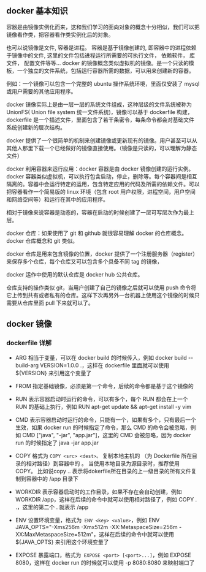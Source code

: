 ## docker 基本知识

容器是由镜像实例化而来，这和我们学习的面向对象的概念十分相似，我们可以把镜像看作类，把容器看作类实例化后的对象。

也可以说镜像是文件, 容器是进程。 容器是基于镜像创建的, 即容器中的进程依赖于镜像中的文件, 这里的文件包括进程运行所需要的可执行文件， 依赖软件， 库文件， 配置文件等等...
docker 的镜像概念类似虚拟机的镜像。是一个只读的模板，一个独立的文件系统，包括运行容器所需的数据，可以用来创建新的容器。

例如：一个镜像可以包含一个完整的 ubuntu 操作系统环境，里面仅安装了 mysql 或用户需要的其他应用程序。

docker 镜像实际上是由一层一层的系统文件组成，这种层级的文件系统被称为 UnionFS( Union file system 统一文件系统)，镜像可以基于 dockerfile 构建，dockerfile 是一个描述文件，里面包含了若干条密令，每条命令都会对基础文件系统创建新的层次结构。

docker 提供了一个很简单的机制来创建镜像或更新现有的镜像。用户甚至可以从其他人那里下载一个已经做好的镜像直接使用。（镜像是只读的，可以理解为静态文件）

docker 利用容器来运行应用：docker 容器是由 docker 镜像创建的运行实例。docker 容器类似虚拟机，可以执行包含启动，停止，删除等。每个容器间是相互隔离的。容器中会运行特定的运用，包含特定应用的代码及所需的依赖文件。可以把容器看作一个简易版的 linux 环境（包含 root 用户权限，进程空间，用户空间和网络空间等）和运行在其中的应用程序。

相对于镜像来说容器是动态的，容器在启动的时候创建了一层可写层次作为最上层。

docker 仓库：如果使用了 git 和 github 就很容易理解 docker 的仓库概念。docker 仓库概念和 git 类似。

docker 仓库是用来包含镜像的位置，docker 提供了一个注册服务器（register）来保存多个仓库，每个仓库又可以包含多个具备不同 tag 的镜像，

docker 运作中使用的默认仓库是 docker hub 公共仓库。

仓库支持的操作类似 git，当用户创建了自己的镜像之后就可以使用 push 命令将它上传到共有或者私有的仓库。这样下次再另外一台机器上使用这个镜像的时候只需要从仓库里面 pull 下来就可以了。

## docker 镜像

### dockerfile 详解

- ARG 相当于变量，可以在 docker build 的时候传入，例如 docker build --build-arg VERSION=1.0.0 .，这样在 dockerfile 里面就可以使用 ${VERSION} 来引用这个变量了

- FROM 指定基础镜像，必须是第一个命令，后续的命令都是基于这个镜像的

- RUN 表示容器启动时运行的命令，可以有多个，每个 RUN 都会在上一个 RUN 的基础上执行，例如 RUN apt-get update && apt-get install -y vim
- CMD 表示容器启动时运行的命令，只能有一个，如果有多个，只有最后一个生效，如果 docker run 的时候指定了命令，那么 CMD 的命令会被忽略，例如 CMD ["java", "-jar", "app.jar"]，这里的 CMD 会被忽略，因为 docker run 的时候指定了 java -jar app.jar
- COPY
格式为
```COPY <src> <dest>。```
复制本地主机的 （为 Dockerfile 所在目录的相对路径）到容器中的 。
当使用本地目录为源目录时，推荐使用 COPY。
比如说copy .. 表示将dokerfile所在目录的上一级目录的所有文件复制到容器中的 /app 目录下

- WORKDIR 表示容器启动时的工作目录，如果不存在会自动创建，例如 WORKDIR /app，这样在后续的命令中就可以使用相对路径了，例如 COPY . .，这里的第二个 . 就表示 /app

- ENV 设置环境变量，格式为``` ENV <key> <value>```，例如 ENV JAVA_OPTS="-Xms256m -Xmx512m -XX:MetaspaceSize=256m -XX:MaxMetaspaceSize=512m"，这样在后续的命令中就可以使用 ${JAVA_OPTS} 来引用这个环境变量了

- EXPOSE 暴露端口，格式为``` EXPOSE <port> [<port>...]```，例如 EXPOSE 8080，这样在 docker run 的时候就可以使用 -p 8080:8080 来映射端口了